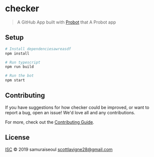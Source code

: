 # checker

> A GitHub App built with [Probot](https://github.com/probot/probot) that A Probot app

## Setup

```sh
# Install dependenciesawreasdf
npm install

# Run typescript
npm run build

# Run the bot
npm start
```

## Contributing

If you have suggestions for how checker could be improved, or want to report a bug, open an issue! We'd love all and any contributions.

For more, check out the [Contributing Guide](CONTRIBUTING.md).

## License

[ISC](LICENSE) © 2019 samuraiseoul <scottlavigne28@gmail.com>
